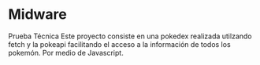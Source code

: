 # Midware
Prueba Técnica
Este proyecto consiste en una pokedex realizada utilzando fetch y la pokeapi
facilitando el acceso a la información de todos los pokemón. Por medio de Javascript.
